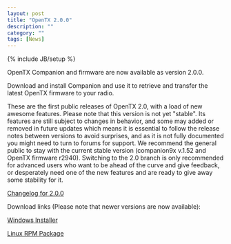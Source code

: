 ```yaml
---
layout: post
title: "OpenTX 2.0.0"
description: ""
category: ""
tags: [News]
---
```

{% include JB/setup %}

OpenTX Companion and firmware are now available as version 2.0.0.

Download and install Companion and use it to retrieve and transfer the latest OpenTX firmware to your radio.

These are the first public releases of OpenTX 2.0, with a load of new awesome features. Please note that this version is not yet "stable". Its features are still subject to changes in behavior, and some may added or removed in future updates which means it is essential to follow the release notes between versions to avoid surprises, and as it is not fully documented you might need to turn to forums for support. We recommend the general public to stay with the current stable version (companion9x v.1.52 and OpenTX firmware r2940). Switching to the 2.0 branch is only recommended for advanced users who want to be ahead of the curve and give feedback, or desperately need one of the new features and are ready to give away some stability for it.

[Changelog for 2.0.0](https://github.com/opentx/opentx/releases/tag/2.0.0)

Download links (Please note that newer versions are now available):

[Windows Installer](http://downloads.open-tx.org/2.0/companion/companionInstall_2.0.0.exe)

[Linux RPM Package](http://downloads.open-tx.org/2.0/companion/companion-2.0.0-i686.rpm)
